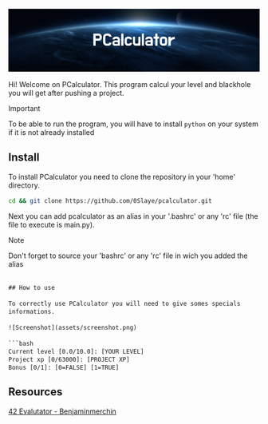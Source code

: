 ![Banner](assets/banner.png)

Hi! Welcome on PCalculator. This program calcul your level and blackhole you will get after pushing a project.

> [!IMPORTANT]
> To be able to run the program, you will have to install `python` on your system if it is not already installed

## Install

To install PCalculator you need to clone the repository in your 'home' directory.

```bash
cd && git clone https://github.com/0Slaye/pcalculator.git
```
Next you can add pcalculator as an alias in your '.bashrc' or any 'rc' file (the file to execute is main.py).

> [!NOTE]
> Don't forget to source your 'bashrc' or any 'rc' file in wich you added the alias
```

## How to use

To correctly use PCalculator you will need to give somes specials informations.

![Screenshot](assets/screenshot.png)

```bash
Current level [0.0/10.0]: [YOUR LEVEL]
Project xp [0/63000]: [PROJECT XP]
Bonus [0/1]: [0=FALSE] [1=TRUE]
```

## Resources

[42 Evalutator - Benjaminmerchin](https://medium.com/@benjaminmerchin/42-black-hole-deep-dive-cbc4b343c6b2)
